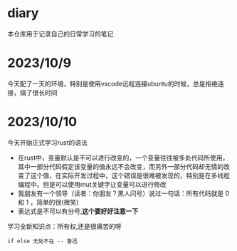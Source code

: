 # diary
本仓库用于记录自己的日常学习的笔记

# 2023/10/9

今天配了一天的环境，特别是使用vscode远程连接ubuntu的时候，总是拒绝连接，搞了很长时间

# 2023/10/10

今天开始正式学习rust的语法

-  在rust中，变量默认是不可以进行改变的，一个变量往往被多处代码所使用，其中一部分代码假定该变量的值永远不会改变，而另外一部分代码却无情的改变了这个值，在实际开发过程中，这个错误是很难被发现的，特别是在多线程编程中。但是可以使用mut关键字让变量可以进行修改
- 我朋友有一个领导（读者：你朋友？黑人问号）说过一句话：所有代码就是 0 和 1 ，简单的很(微笑)
- 表达式是不可以有分号,**这个要好好注意一下**

学习全新知识点：所有权,还是很痛苦的呀

`if else 无处不在 -- 鲁迅`

